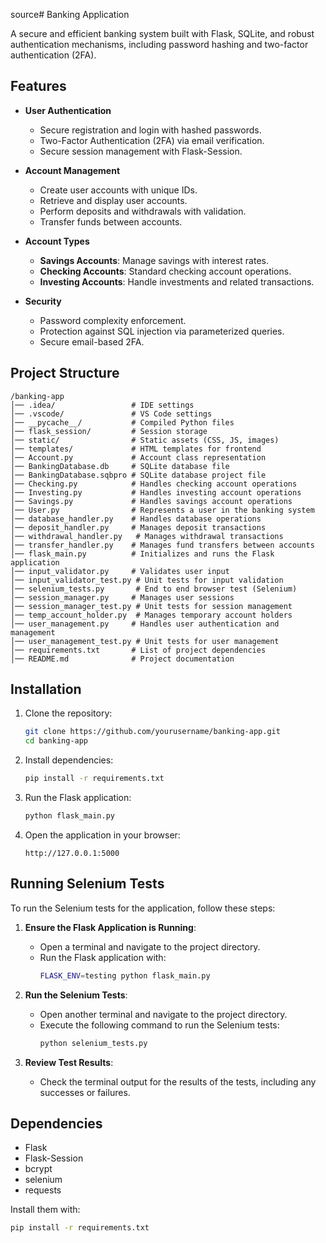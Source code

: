 source# Banking Application

A secure and efficient banking system built with Flask, SQLite, and robust authentication mechanisms, including password hashing and two-factor authentication (2FA).

## Features

- **User Authentication**
  - Secure registration and login with hashed passwords.
  - Two-Factor Authentication (2FA) via email verification.
  - Secure session management with Flask-Session.
  
- **Account Management**
  - Create user accounts with unique IDs.
  - Retrieve and display user accounts.
  - Perform deposits and withdrawals with validation.
  - Transfer funds between accounts.

- **Account Types**
  - **Savings Accounts**: Manage savings with interest rates.
  - **Checking Accounts**: Standard checking account operations.
  - **Investing Accounts**: Handle investments and related transactions.

- **Security**
  - Password complexity enforcement.
  - Protection against SQL injection via parameterized queries.
  - Secure email-based 2FA.

## Project Structure

```
/banking-app
│── .idea/                 # IDE settings
│── .vscode/               # VS Code settings
│── __pycache__/           # Compiled Python files
│── flask_session/         # Session storage
│── static/                # Static assets (CSS, JS, images)
│── templates/             # HTML templates for frontend
│── Account.py             # Account class representation
│── BankingDatabase.db     # SQLite database file
│── BankingDatabase.sqbpro # SQLite database project file
│── Checking.py            # Handles checking account operations
│── Investing.py           # Handles investing account operations
│── Savings.py             # Handles savings account operations
│── User.py                # Represents a user in the banking system
│── database_handler.py    # Handles database operations
│── deposit_handler.py     # Manages deposit transactions
│── withdrawal_handler.py   # Manages withdrawal transactions
│── transfer_handler.py    # Manages fund transfers between accounts
│── flask_main.py          # Initializes and runs the Flask application
│── input_validator.py     # Validates user input
│── input_validator_test.py # Unit tests for input validation
│── selenium_tests.py       # End to end browser test (Selenium)
│── session_manager.py     # Manages user sessions
│── session_manager_test.py # Unit tests for session management
│── temp_account_holder.py  # Manages temporary account holders
│── user_management.py     # Handles user authentication and management
│── user_management_test.py # Unit tests for user management
│── requirements.txt       # List of project dependencies
│── README.md              # Project documentation
```

## Installation

1. Clone the repository:
   ```sh
   git clone https://github.com/yourusername/banking-app.git
   cd banking-app
   ```

2. Install dependencies:
   ```sh
   pip install -r requirements.txt
   ```

3. Run the Flask application:
   ```sh
   python flask_main.py
   ```

4. Open the application in your browser:
   ```
   http://127.0.0.1:5000
   ```

## Running Selenium Tests

To run the Selenium tests for the application, follow these steps:

1. **Ensure the Flask Application is Running**:
   - Open a terminal and navigate to the project directory.
   - Run the Flask application with:
     ```sh
     FLASK_ENV=testing python flask_main.py
     ```

2. **Run the Selenium Tests**:
   - Open another terminal and navigate to the project directory.
   - Execute the following command to run the Selenium tests:
     ```sh
     python selenium_tests.py
     ```

3. **Review Test Results**:
   - Check the terminal output for the results of the tests, including any successes or failures.

## Dependencies

- Flask
- Flask-Session
- bcrypt
- selenium
- requests

Install them with:
```sh
pip install -r requirements.txt
